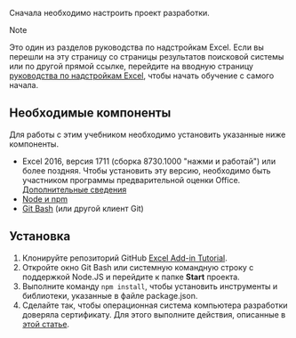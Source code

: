 Сначала необходимо настроить проект разработки. 

> [!NOTE]
> Это один из разделов руководства по надстройкам Excel. Если вы перешли на эту страницу со страницы результатов поисковой системы или по другой прямой ссылке, перейдите на вводную страницу [руководства по надстройкам Excel](../tutorials/excel-tutorial.yml), чтобы начать обучение с самого начала.

## <a name="prerequisites"></a>Необходимые компоненты

Для работы с этим учебником необходимо установить указанные ниже компоненты. 

- Excel 2016, версия 1711 (сборка 8730.1000 "нажми и работай") или более поздняя. Чтобы установить эту версию, необходимо быть участником программы предварительной оценки Office. [Дополнительные сведения](https://products.office.com/ru-ru/office-insider?tab=tab-1)
- [Node и npm](https://nodejs.org/en/) 
- [Git Bash](https://git-scm.com/downloads) (или другой клиент Git)

## <a name="setup"></a>Установка

1. Клонируйте репозиторий GitHub [Excel Add-in Tutorial](https://github.com/OfficeDev/Excel-Add-in-Tutorial).
2. Откройте окно Git Bash или системную командную строку с поддержкой Node.JS и перейдите к папке **Start** проекта.
3. Выполните команду `npm install`, чтобы установить инструменты и библиотеки, указанные в файле package.json. 
4. Сделайте так, чтобы операционная система компьютера разработки доверяла сертификату. Для этого выполните действия, описанные в [этой статье](https://github.com/OfficeDev/generator-office/blob/master/src/docs/ssl.md).

